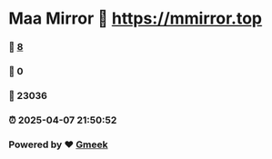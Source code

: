 # Maa Mirror :link: https://mmirror.top 
### :page_facing_up: [8](https://mmirror.top/tag.html) 
### :speech_balloon: 0 
### :hibiscus: 23036 
### :alarm_clock: 2025-04-07 21:50:52 
### Powered by :heart: [Gmeek](https://github.com/Meekdai/Gmeek)
